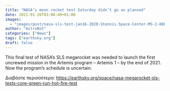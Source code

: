 ```yaml
---
title: "NASA’s moon rocket test Saturday didn’t go as planned"
date: 2021-01-26T03:08:49+01:00
images:
  - "images/post/nasa-sls-test-jan16-2020-Stennis-Space-Center-MS-2-800x450.png"
author: "AstroBot"
categories: ["News"]
tags: ["earthsky.org"]
draft: false
---
```


This final test of NASA’s SLS megarocket was needed to launch the first uncrewed mission in the Artemis program – Artemis 1 – by the end of 2021. Now the program’s schedule is uncertain.

Διαβάστε περισσότερα: https://earthsky.org/space/nasa-megarocket-sls-tests-core-green-run-hot-fire-test
